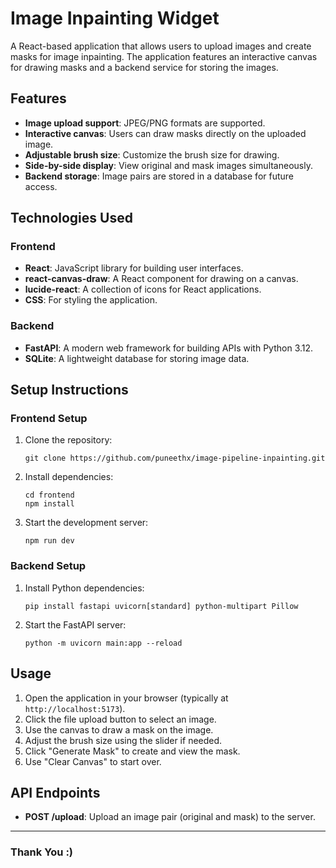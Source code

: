 
# Image Inpainting Widget

A React-based application that allows users to upload images and create masks for image inpainting. The application features an interactive canvas for drawing masks and a backend service for storing the images.

## Features
- **Image upload support**: JPEG/PNG formats are supported.
- **Interactive canvas**: Users can draw masks directly on the uploaded image.
- **Adjustable brush size**: Customize the brush size for drawing.
- **Side-by-side display**: View original and mask images simultaneously.
- **Backend storage**: Image pairs are stored in a database for future access.

## Technologies Used

### Frontend
- **React**: JavaScript library for building user interfaces.
- **react-canvas-draw**: A React component for drawing on a canvas.
- **lucide-react**: A collection of icons for React applications.
- **CSS**: For styling the application.

### Backend
- **FastAPI**: A modern web framework for building APIs with Python 3.12.
- **SQLite**: A lightweight database for storing image data.

## Setup Instructions

### Frontend Setup
1. Clone the repository:
    ```
    git clone https://github.com/puneethx/image-pipeline-inpainting.git
    ```
2. Install dependencies:
    ```
    cd frontend 
    npm install 
    ```
3. Start the development server:
    ```
    npm run dev
    ```

### Backend Setup
1. Install Python dependencies:
    ```
    pip install fastapi uvicorn[standard] python-multipart Pillow
    ```
2. Start the FastAPI server:
    ```
    python -m uvicorn main:app --reload
    ```

## Usage
1. Open the application in your browser (typically at `http://localhost:5173`).
2. Click the file upload button to select an image.
3. Use the canvas to draw a mask on the image.
4. Adjust the brush size using the slider if needed.
5. Click "Generate Mask" to create and view the mask.
6. Use "Clear Canvas" to start over.

## API Endpoints
- **POST /upload**: Upload an image pair (original and mask) to the server.

---

### Thank You :)